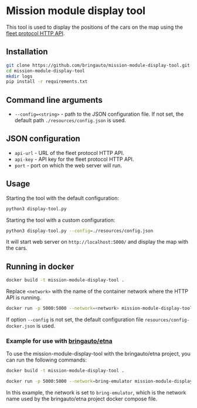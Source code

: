 # Mission module display tool

This tool is used to display the positions of the cars on the map using the [fleet protocol HTTP API](https://github.com/bringauto/fleet-protocol-http-api).

## Installation

```bash
git clone https://github.com/bringauto/mission-module-display-tool.git
cd mission-module-display-tool
mkdir logs
pip install -r requirements.txt
```

## Command line arguments

* `--config=<string>` - path to the JSON configuration file. If not set, the default path `./resources/config.json` is used.

## JSON configuration

* `api-url` - URL of the fleet protocol HTTP API.
* `api-key` - API key for the fleet protocol HTTP API.
* `port` - port on which the web server will run.

## Usage

Starting the tool with the default configuration:

```bash
python3 display-tool.py
```

Starting the tool with a custom configuration:

```bash
python3 display-tool.py --config=./resources/config.json
```

It will start web server on `http://localhost:5000/` and display the map with the cars.

## Running in docker

```bash
docker build -t mission-module-display-tool .
```

Replace `<network>` with the name of the container network where the HTTP API is running.

```bash
docker run -p 5000:5000 --network=<network> mission-module-display-tool --config=resources/config-docker.json
```

If option `--config` is not set, the default configuration file `resources/config-docker.json` is used.

### Example for use with [bringauto/etna](https://github.com/bringauto/etna)

To use the mission-module-display-tool with the bringauto/etna project, you can run the following commands:

```bash
docker build -t mission-module-display-tool .
```

```bash
docker run -p 5000:5000 --network=bring-emulator mission-module-display-tool --config=resources/config-docker.json
```

In this example, the network is set to `bring-emulator`, which is the network name used by the bringauto/etna project docker compose file.
